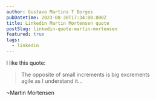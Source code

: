 ```yaml
---
author: Gustavo Martins T Borges
pubDatetime: 2023-08-30T17:34:00.000Z
title: Linkedin Martin Mortensen quote
postSlug: linkedin-quote-martin-mortensen
featured: true
tags:
  - linkedin
---
```


I like this quote:

> The opposite of small increments is big excrements\
> agile as I understand it...

~Martin Mortensen
